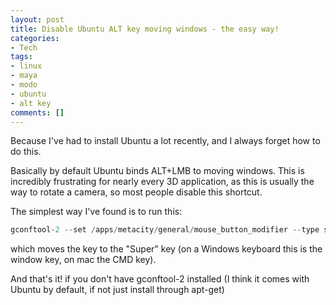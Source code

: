 ```yaml
---
layout: post
title: Disable Ubuntu ALT key moving windows - the easy way!
categories:
- Tech
tags:
- linux
- maya
- modo
- ubuntu
- alt key
comments: []
---
```

Because I've had to install Ubuntu a lot recently, and I always forget how to do this.

Basically by default Ubuntu binds ALT+LMB to moving windows. This is incredibly frustrating for nearly every 3D application, as this is usually the way to rotate a camera, so most people disable this shortcut.

The simplest way I've found is to run this:

```cpp
gconftool-2 --set /apps/metacity/general/mouse_button_modifier --type string '<super>'
```

which moves the key to the "Super" key (on a Windows keyboard this is the window key, on mac the CMD key).

And that's it! if you don't have gconftool-2 installed (I think it comes with Ubuntu by default, if not just install through apt-get)
